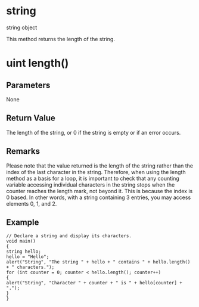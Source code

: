 # string

string object

  


This method returns the length of the string.

# uint length()

## Parameters

None

## Return Value

The length of the string, or 0 if the string is empty or if an error occurs.

## Remarks

Please note that the value returned is the length of the string rather than the index of the last character in the string. Therefore, when using the length method as a basis for a loop, it is important to check that any counting variable accessing individual characters in the string stops when the counter reaches the length mark, not beyond it. This is because the index is 0 based. In other words, with a string containing 3 entries, you may access elements 0, 1, and 2.

## Example
    
    
    // Declare a string and display its characters.
    void main()
    {
    string hello;
    hello = "Hello";
    alert("String", "The string " + hello + " contains " + hello.length() + " characters.");
    for (int counter = 0; counter < hello.length(); counter++)
    {
    alert("String", "Character " + counter + " is " + hello[counter] + ".");
    }
    }
    
